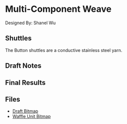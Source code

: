 # Multi-Component Weave
Designed By: Shanel Wu

## Shuttles


The Button shuttles are a conductive stainless steel yarn.

## Draft Notes

## Final Results

## Files
- [Draft Bitmap](/drafts/multicomponent_weave/multiComponent.bmp)
- [Waffle Unit Bitmap](/drafts/multicomponent_weave/waffleUnit.bmp)